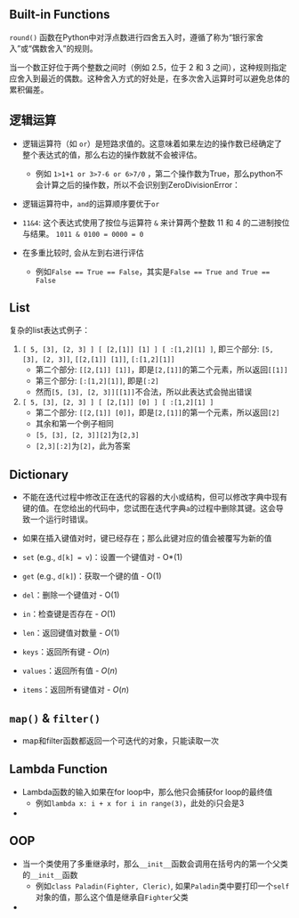 ## Built-in Functions

`round()` 函数在Python中对浮点数进行四舍五入时，遵循了称为“银行家舍入”或“偶数舍入”的规则。

当一个数正好位于两个整数之间时（例如 2.5，位于 2 和 3 之间），这种规则指定应舍入到最近的偶数。这种舍入方式的好处是，在多次舍入运算时可以避免总体的累积偏差。



## 逻辑运算

- 逻辑运算符（如 `or`）是短路求值的。这意味着如果左边的操作数已经确定了整个表达式的值，那么右边的操作数就不会被评估。
  - 例如 `1>1+1 or 3>7-6 or 6>7/0` ，第二个操作数为True，那么python不会计算之后的操作数，所以不会识别到ZeroDivisionError：
- 逻辑运算符中，`and`的运算顺序要优于`or`

- `11&4`: 这个表达式使用了按位与运算符 `&` 来计算两个整数 11 和 4 的二进制按位与结果。 `1011 & 0100 = 0000 = 0`
- 在多重比较时, 会从左到右进行评估
  - 例如`False == True == False`，其实是`False == True and True == False`



## List

复杂的list表达式例子：

1. `[ 5, [3], [2, 3] ] [ [2,[1]] [1] ] [ :[1,2][1] ]`, 即三个部分: `[5, [3], [2, 3]]`, `[[2,[1]] [1]]`, `[:[1,2][1]]`
   - 第二个部分: `[[2,[1]] [1]]`，即是`[2,[1]]`的第二个元素，所以返回`[[1]]`
   - 第三个部分: `[:[1,2][1]]`, 即是`[:2]`
   - 然而`[5, [3], [2, 3]][[1]]`不合法，所以此表达式会抛出错误
2. `[ 5, [3], [2, 3] ] [ [2,[1]] [0] ] [ :[1,2][1] ]`
   - 第二个部分: `[[2,[1]] [0]]`，即是`[2,[1]]`的第一个元素，所以返回`[2]`
   - 其余和第一个例子相同
   - `[5, [3], [2, 3]][2]`为`[2,3]`
   - `[2,3][:2]`为`[2]`，此为答案



## Dictionary

- 不能在迭代过程中修改正在迭代的容器的大小或结构，但可以修改字典中现有键的值。在您给出的代码中，您试图在迭代字典`a`的过程中删除其键。这会导致一个运行时错误。
- 如果在插入键值对时，键已经存在；那么此键对应的值会被覆写为新的值

- `set` (e.g., `d[k] = v`)：设置一个键值对 - O*(1)
- `get` (e.g., `d[k]`)：获取一个键的值 - O(1)
- `del`：删除一个键值对 - O(1)
- `in`：检查键是否存在 - *O*(1)
- `len`：返回键值对数量 - *O*(1)
- `keys`：返回所有键 - *O*(*n*)
- `values`：返回所有值 - *O*(*n*)
- `items`：返回所有键值对 - *O*(*n*)



## `map()` & `filter()`

- map和filter函数都返回一个可迭代的对象，只能读取一次



## Lambda Function

- Lambda函数的输入如果在for loop中，那么他只会捕获for loop的最终值
  - 例如`lambda x: i + x for i in range(3)`，此处的i只会是3
- 



## OOP

- 当一个类使用了多重继承时，那么`__init__`函数会调用在括号内的第一个父类的`__init__`函数
  - 例如`class Paladin(Fighter, Cleric)`, 如果`Paladin`类中要打印一个`self`对象的值，那么这个值是继承自`Fighter`父类
- 